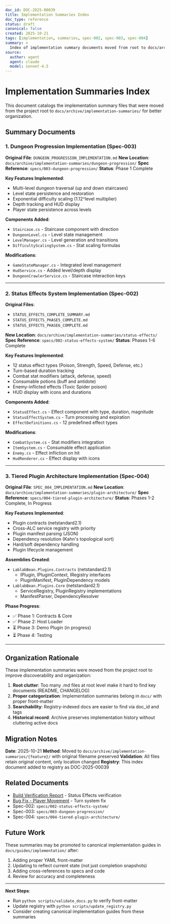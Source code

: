 ```yaml
---
doc_id: DOC-2025-00039
title: Implementation Summaries Index
doc_type: reference
status: draft
canonical: false
created: 2025-10-21
tags: [implementation, summaries, spec-002, spec-003, spec-004]
summary: >
  Index of implementation summary documents moved from root to docs/archive for better organization.
source:
  author: agent
  agent: claude
  model: sonnet-4.5
---
```


# Implementation Summaries Index

This document catalogs the implementation summary files that were moved from the project root to `docs/archive/implementation-summaries/` for better organization.

## Summary Documents

### 1. Dungeon Progression Implementation (Spec-003)
**Original File**: `DUNGEON_PROGRESSION_IMPLEMENTATION.md`
**New Location**: `docs/archive/implementation-summaries/dungeon-progression/`
**Spec Reference**: `specs/003-dungeon-progression/`
**Status**: Phase 1 Complete

**Key Features Implemented**:
- Multi-level dungeon traversal (up and down staircases)
- Level state persistence and restoration
- Exponential difficulty scaling (1.12^level multiplier)
- Depth tracking and HUD display
- Player state persistence across levels

**Components Added**:
- `Staircase.cs` - Staircase component with direction
- `DungeonLevel.cs` - Level state management
- `LevelManager.cs` - Level generation and transitions
- `DifficultyScalingSystem.cs` - Stat scaling formulas

**Modifications**:
- `GameStateManager.cs` - Integrated level management
- `HudService.cs` - Added level/depth display
- `DungeonCrawlerService.cs` - Staircase interaction keys

---

### 2. Status Effects System Implementation (Spec-002)
**Original Files**:
- `STATUS_EFFECTS_COMPLETE_SUMMARY.md`
- `STATUS_EFFECTS_PHASE5_COMPLETE.md`
- `STATUS_EFFECTS_PHASE6_COMPLETE.md`

**New Location**: `docs/archive/implementation-summaries/status-effects/`
**Spec Reference**: `specs/002-status-effects-system/`
**Status**: Phases 1-6 Complete

**Key Features Implemented**:
- 12 status effect types (Poison, Strength, Speed, Defense, etc.)
- Turn-based duration tracking
- Combat stat modifiers (attack, defense, speed)
- Consumable potions (buff and antidote)
- Enemy-inflicted effects (Toxic Spider poison)
- HUD display with icons and durations

**Components Added**:
- `StatusEffect.cs` - Effect component with type, duration, magnitude
- `StatusEffectSystem.cs` - Turn processing and expiration
- `EffectDefinitions.cs` - 12 predefined effect types

**Modifications**:
- `CombatSystem.cs` - Stat modifiers integration
- `ItemSystem.cs` - Consumable effect application
- `Enemy.cs` - Effect infliction on hit
- `HudRenderer.cs` - Effect display with icons

---

### 3. Tiered Plugin Architecture Implementation (Spec-004)
**Original File**: `SPEC_004_IMPLEMENTATION.md`
**New Location**: `docs/archive/implementation-summaries/plugin-architecture/`
**Spec Reference**: `specs/004-tiered-plugin-architecture/`
**Status**: Phases 1-2 Complete, In Progress

**Key Features Implemented**:
- Plugin contracts (netstandard2.1)
- Cross-ALC service registry with priority
- Plugin manifest parsing (JSON)
- Dependency resolution (Kahn's topological sort)
- Hard/soft dependency handling
- Plugin lifecycle management

**Assemblies Created**:
- `LablabBean.Plugins.Contracts` (netstandard2.1)
  - IPlugin, IPluginContext, IRegistry interfaces
  - PluginManifest, PluginDependency models
- `LablabBean.Plugins.Core` (netstandard2.1)
  - ServiceRegistry, PluginRegistry implementations
  - ManifestParser, DependencyResolver

**Phase Progress**:
- ✅ Phase 1: Contracts & Core
- ✅ Phase 2: Host Loader
- ⏳ Phase 3: Demo Plugin (in progress)
- ⏳ Phase 4: Testing

---

## Organization Rationale

These implementation summaries were moved from the project root to improve discoverability and organization:

1. **Root clutter**: Too many .md files at root level make it hard to find key documents (README, CHANGELOG)
2. **Proper categorization**: Implementation summaries belong in `docs/` with proper front-matter
3. **Searchability**: Registry-indexed docs are easier to find via doc_id and tags
4. **Historical record**: Archive preserves implementation history without cluttering active docs

## Migration Notes

**Date**: 2025-10-21
**Method**: Moved to `docs/archive/implementation-summaries/{feature}/` with original filename preserved
**Validation**: All files retain original content, only location changed
**Registry**: This index document added to registry as DOC-2025-00039

## Related Documents

- [Build Verification Report](../2025-10-21-build-verification-status-effects--DOC-2025-00038.md) - Status Effects verification
- [Bug Fix - Player Movement](../2025-10-21-bugfix-player-movement-after-inventory--DOC-2025-00037.md) - Turn system fix
- Spec-002: `specs/002-status-effects-system/`
- Spec-003: `specs/003-dungeon-progression/`
- Spec-004: `specs/004-tiered-plugin-architecture/`

## Future Work

These summaries may be promoted to canonical implementation guides in `docs/guides/implementation/` after:
1. Adding proper YAML front-matter
2. Updating to reflect current state (not just completion snapshots)
3. Adding cross-references to specs and code
4. Review for accuracy and completeness

---

**Next Steps**:
- Run `python scripts/validate_docs.py` to verify front-matter
- Update registry with `python scripts/update_registry.py`
- Consider creating canonical implementation guides from these summaries
